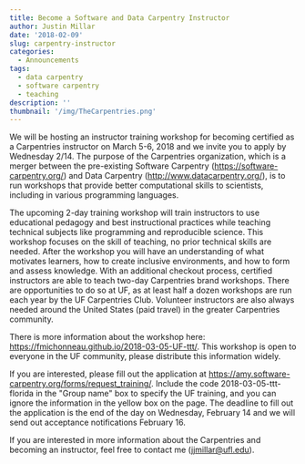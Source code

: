 ```yaml
---
title: Become a Software and Data Carpentry Instructor
author: Justin Millar
date: '2018-02-09'
slug: carpentry-instructor
categories:
  - Announcements
tags:
  - data carpentry
  - software carpentry
  - teaching
description: ''
thumbnail: '/img/TheCarpentries.png'
---
```


We will be hosting an instructor training workshop for becoming certified as a Carpentries instructor on March 5-6, 2018 and we invite you to apply by Wednesday 2/14. The purpose of the Carpentries organization, which is a merger between the pre-existing Software Carpentry (https://software-carpentry.org/) and Data Carpentry (http://www.datacarpentry.org/), is to run workshops that provide better computational skills to scientists, including in various programming languages. 

The upcoming 2-day training workshop will train instructors to use educational pedagogy and best instructional practices while teaching technical subjects like programming and reproducible science. This workshop focuses on the skill of teaching, no prior technical skills are needed. After the workshop you will have an understanding of what motivates learners, how to create inclusive environments, and how to form and assess knowledge. With an additional checkout process, certified instructors are able to teach two-day Carpentries brand workshops. There are opportunities to do so at UF, as at least half a dozen workshops are run each year by the UF Carpentries Club. Volunteer instructors are also always needed around the United States (paid travel) in the greater Carpentries community. 

There is more information about the workshop here: https://fmichonneau.github.io/2018-03-05-UF-ttt/. This workshop is open to everyone in the UF community, please distribute this information widely. 

If you are interested, please fill out the application at https://amy.software-carpentry.org/forms/request_training/. Include the code 2018-03-05-ttt-florida in the "Group name" box to specify the UF training, and you can ignore the information in the yellow box on the page. The deadline to fill out the application is the end of the day on Wednesday, February 14 and we will send out acceptance notifications February 16.

If you are interested in more information about the Carpentries and becoming an instructor, feel free to contact me (<jjmillar@ufl.edu>).
